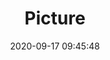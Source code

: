 ---
weight: 1
images:
- /images/edited/32.jpeg
title: Picture
date: 2020-09-17 09:45:48
tags: [luminarneo,work,Insta360OneR,0.0,boat]
---